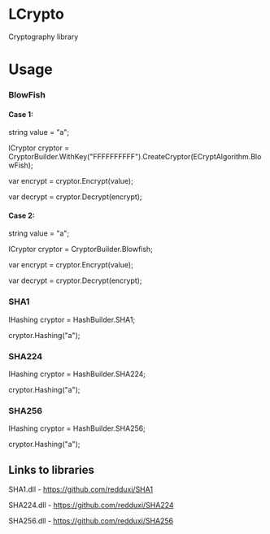 # LCrypto
Cryptography library

# Usage

### BlowFish

#### Case 1:

string value = "a";

ICryptor cryptor = CryptorBuilder.WithKey("FFFFFFFFFF").CreateCryptor(ECryptAlgorithm.BlowFish);

var encrypt = cryptor.Encrypt(value);
            
var decrypt = cryptor.Decrypt(encrypt);

#### Case 2:

string value = "a";

ICryptor cryptor = CryptorBuilder.Blowfish;
            
var encrypt = cryptor.Encrypt(value);
            
var decrypt = cryptor.Decrypt(encrypt);

### SHA1

IHashing cryptor = HashBuilder.SHA1;

cryptor.Hashing("a");

### SHA224

IHashing cryptor = HashBuilder.SHA224;

cryptor.Hashing("a");

### SHA256

IHashing cryptor = HashBuilder.SHA256;

cryptor.Hashing("a");

## Links to libraries

SHA1.dll - https://github.com/redduxi/SHA1

SHA224.dll - https://github.com/redduxi/SHA224

SHA256.dll - https://github.com/redduxi/SHA256
